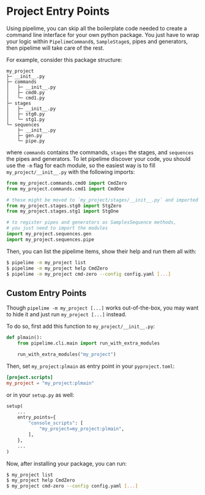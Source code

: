 # Project Entry Points

Using pipelime, you can skip all the boilerplate code needed to create a command line interface for your own python package.
You just have to wrap your logic within `PipelimeCommand`s, `SampleStage`s, pipes and generators,
then pipelime will take care of the rest.

For example, consider this package structure:

```
my_project
├─ __init__.py
├─ commands
│   ├─ __init__.py
│   ├─ cmd0.py
│   └─ cmd1.py
├─ stages
│   ├─ __init__.py
│   ├─ stg0.py
│   └─ stg1.py
└─ sequences
    ├─ __init__.py
    ├─ gen.py
    └─ pipe.py
```

where `commands` contains the commands, `stages` the stages, and `sequences` the pipes and generators.
To let pipelime discover your code, you should use the `-m` flag for each module, so the easiest way is to fill
`my_project/__init__.py` with the following imports:

```python
from my_project.commands.cmd0 import CmdZero
from my_project.commands.cmd1 import CmdOne

# these might be moved to `my_project/stages/__init__.py` and imported only if needed
from my_project.stages.stg0 import StgZero
from my_project.stages.stg1 import StgOne

# to register pipes and generators as SamplesSequence methods,
# you just need to import the modules
import my_project.sequences.gen
import my_project.sequences.pipe
```

Then, you can list the pipelime items, show their help and run them all with:

```bash
$ pipelime -m my_project list
$ pipelime -m my_project help CmdZero
$ pipelime -m my_project cmd-zero --config config.yaml [...]
```

## Custom Entry Points

Though `pipelime -m my_project [...]` works out-of-the-box, you may want to hide it and just run `my_project [...]` instead.

To do so, first add this function to `my_project/__init__.py`:

```python
def plmain():
    from pipelime.cli.main import run_with_extra_modules

    run_with_extra_modules("my_project")
```

Then, set `my_project:plmain` as entry point in your `pyproject.toml`:

```toml
[project.scripts]
my_project = "my_project:plmain"
```

or in your `setup.py` as well:

```python
setup(
    ...
    entry_points={
        "console_scripts": [
            "my_project=my_project:plmain",
        ],
    },
    ...
)
```

Now, after installing your package, you can run:

```bash
$ my_project list
$ my_project help CmdZero
$ my_project cmd-zero --config config.yaml [...]
```
